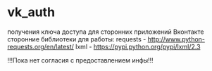 vk_auth
=======

получения ключа доступа для сторонних приложений Вконтакте
сторонние библиотеки для работы:
  requests - http://www.python-requests.org/en/latest/
  lxml - https://pypi.python.org/pypi/lxml/2.3


!!!Пока нет согласия с предоставлением инфы!!!
